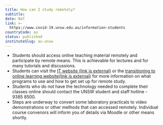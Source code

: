 ```yaml
---
title: How can I study remotely?
subtitle: 
date: NaT
link: >-
  https://www.covid-19.unsw.edu.au/information-students
countryCode: au
status: published
instituteSlug: au-unsw
---
```

  * Students should access online teaching material remotely and participate by remote means. This is achievable for lectures and for many tutorials and discussions.
  * Students can visit the [IT website (link is external)](https://www.myit.unsw.edu.au/working-and-studying-remotely) or the [transitioning to online learning website(link is external)](https://www.covid19studyonline.unsw.edu.au/) for more information on what programs to use and how to get set up for remote study. 
  * Students who do not have the technology needed to complete their classes online should contact the UNSW student and staff hotline - 9385 8500.
  * Steps are underway to convert some laboratory practicals to video demonstrations or other methods that can accessed remotely. Individual course convenors will inform you of details via Moodle or other means shortly.


